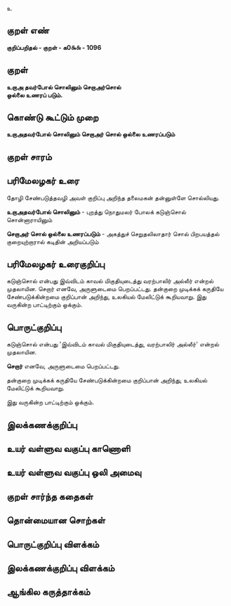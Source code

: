 உ

## குறள் எண் 

**குறிப்பறிதல் - குறள் - க0௯௬ - 1096**

## குறள் 

**உறாஅ தவர்போல் சொலினும் செறாஅர்சொல்  
ஒல்லை உணரப் படும்.** 

## கொண்டு கூட்டும் முறை

**உறாஅதவர்போல் சொலினும் செறாஅர் சொல் ஒல்லை உணரப்படும்**

## குறள் சாரம் 


## பரிமேலழகர் உரை

தோழி சேண்படுத்தவழி அவள் குறிப்பு அறிந்த தலைமகன் தன்னுள்ளே சொல்லியது. 

**உறாஅதவர்போல் சொலினும்** - புறத்து நொதுமலர் போலக் கடுஞ்சொல் சொன்னாராயினும் 

**செறாஅர் சொல் ஒல்லை உணரப்படும்** - அகத்துச் செறுதலிலாதார் சொல் பிறபயத்தல் குறையுற்றாரால் கடிதின் அறியப்படும்

## பரிமேலழகர் உரைகுறிப்பு   

கடுஞ்சொல் என்பது இவ்விடம் காவல் மிகுதியுடைத்து வரற்பாலிர் அல்லீர் என்றல் முதலாயின. செறார் எனவே, அருளுடைமை பெறப்பட்டது. தன்குறை முடிக்கக் கருதியே சேண்படுக்கின்றமை குறிப்பான் அறிந்து, உலகியல் மேலிட்டுக் கூறியவாறு. இது வருகின்ற பாட்டிற்கும் ஒக்கும்.

## பொருட்குறிப்பு 

கடுஞ்சொல் என்பது 'இவ்விடம் காவல் மிகுதியுடைத்து, வரற்பாலிர் அல்லீர்' என்றல் முதலாயின. 

**செறார்** எனவே, அருளுடைமை பெறப்பட்டது. 

தன்குறை முடிக்கக் கருதியே சேண்படுக்கின்றமை குறிப்பான் அறிந்து, உலகியல் மேலிட்டுக் கூறியவாறு. 

இது வருகின்ற பாட்டிற்கும் ஒக்கும்.

## இலக்கணக்குறிப்பு  


## உயர் வள்ளுவ வகுப்பு காணொளி


## உயர் வள்ளுவ வகுப்பு ஒலி அமைவு 

 
## குறள் சார்ந்த கதைகள் 


## தொன்மையான சொற்கள்


## பொருட்குறிப்பு விளக்கம்


## இலக்கணக்குறிப்பு விளக்கம்


## ஆங்கில கருத்தாக்கம் 


